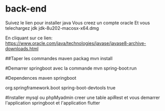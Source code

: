 # back-end


Suivez le lien pour installer java
Vous creez un compte oracle
Et vous telechargez jdk jdk-8u202-macosx-x64.dmg 

En cliquant sur ce lien: https://www.oracle.com/java/technologies/javase/javase8-archive-downloads.html


##Taper les commandes 
maven packag
mvn install

#Demarrer springboot avec la commande
mvn spring-boot:run




#Dependences maven springboot

<dependency>
 <groupId>org.springframework.boot</groupId>
 <artifactId>spring-boot-devtools</artifactId>
 <optional>true</optional>
</dependency>

#Installer mysql ou phpMyadmin
creer une table apiRest et vous demarrer l'application springboot et l'application flutter
